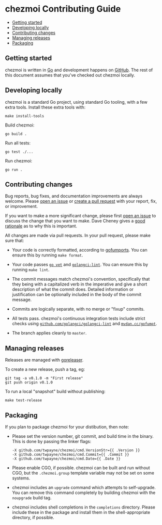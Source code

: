 # chezmoi Contributing Guide

* [Getting started](#getting-started)
* [Developing locally](#developing-locally)
* [Contributing changes](#contributing-changes)
* [Managing releases](#managing-releases)
* [Packaging](#packaging)

## Getting started

chezmoi is written in [Go](https://golang.org) and development happens on
[GitHub](https://github.com). The rest of this document assumes that you've
checked out chezmoi locally.

## Developing locally

chezmoi is a standard Go project, using standard Go tooling, with a few extra
tools. Install these extra tools with:

    make install-tools

Build chezmoi:

    go build .

Run all tests:

    go test ./...

Run chezmoi:

    go run .

## Contributing changes

Bug reports, bug fixes, and documentation improvements are always welcome.
Please [open an issue](https://github.com/twpayne/chezmoi/issues/new) or [create
a pull request](https://help.github.com/en/articles/creating-a-pull-request)
with your report, fix, or improvement.

If you want to make a more significant change, please first [open an
issue](https://github.com/twpayne/chezmoi/issues/new) to discuss the change that
you want to make. Dave Cheney gives a [good
rationale](https://dave.cheney.net/2019/02/18/talk-then-code) as to why this is
important.

All changes are made via pull requests. In your pull request, please make sure
that:

* Your code is correctly formatted, according to
  [gofumports](https://mvdan.cc/gofumpt/gofumports). You can ensure this by
  running `make format`.

* Your code passes [`go vet`](https://golang.org/cmd/vet/) and
  [`golangci-lint`](https://github.com/golangci/golangci-lint). You can ensure
  this by running `make lint`.

* The commit messages match chezmoi's convention, specifically that they being
  with a capitalized verb in the imperative and give a short description of what
  the commit does. Detailed information or justification can be optionally
  included in the body of the commit message.

* Commits are logically separate, with no merge or "fixup" commits.

* All tests pass. chezmoi's continuous integration tests include strict checks
  using [`github.com/golangci/golangci-lint`](github.com/golangci/golangci-lint)
  and [`mvdan.cc/gofumpt`](mvdan.cc/gofumpt).

* The branch applies cleanly to `master`.

## Managing releases

Releases are managed with [goreleaser](https://goreleaser.com/).

To create a new release, push a tag, eg:

    git tag -a v0.1.0 -m "First release"
    git push origin v0.1.0

To run a local "snapshot" build without publishing:

    make test-release

## Packaging

If you plan to package chezmoi for your distibution, then note:

* Please set the version number, git commit, and build time in the binary. This is done by passing the linker flags:

  ```
  -X github.com/twpayne/chezmoi/cmd.VersionStr={{ .Version }}
  -X github.com/twpayne/chezmoi/cmd.Commit={{ .Commit }}
  -X github.com/twpayne/chezmoi/cmd.Date={{ .Date }}
  ```

* Please enable CGO, if possible. chezmoi can be built and run without CGO, but
  the `.chezmoi.group` template variable may not be set on some systems.

* chezmoi includes an `upgrade` command which attempts to self-upgrade. You can
  remove this command completely by building chezmoi with the `noupgrade` build
  tag.

* chezmoi includes shell completions in the `completions` directory. Please
  include these in the package and install them in the shell-appropriate
  directory, if possible.
